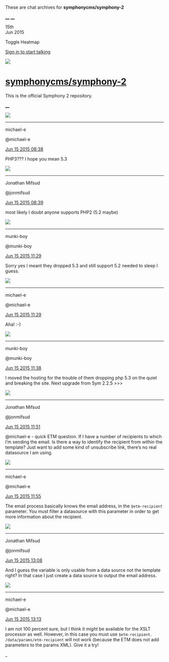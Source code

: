 These are chat archives for **symphonycms/symphony-2**

[__](/symphonycms/symphony-2/archives/2015/06/16)
[__](/symphonycms/symphony-2/archives/2015/06/14)

15th  
Jun 2015

Toggle Heatmap

[Sign in to start talking](/login?action=login&button=archive-login)

![](https://avatars-02.gitter.im/group/iv/3/57542c45c43b8c601977197e?s=48)

#  [symphonycms/symphony-2](/symphonycms/symphony-2)

This is the official Symphony 2 repository.

[ __ ](/orgs/symphonycms/rooms "More symphonycms rooms" )

![](https://avatars2.githubusercontent.com/u/40072?v=3&s=30)

__ __

michael-e

@michael-e

[Jun 15 2015
08:38](https://gitter.im/symphonycms/symphony-2?at=557e8f107d5adaae3b4f1156 ""
)

PHP3??? I hope you mean 5.3

![](https://avatars1.githubusercontent.com/u/859775?v=3&s=30)

__ __

Jonathan Mifsud

@jonmifsud

[Jun 15 2015
08:39](https://gitter.im/symphonycms/symphony-2?at=557e8f4234b840066f5deedf ""
)

most likely I doubt anyone supports PHP2 (5.2 maybe)

![](https://avatars1.githubusercontent.com/u/4517581?v=3&s=30)

__ __

munki-boy

@munki-boy

[Jun 15 2015
11:29](https://gitter.im/symphonycms/symphony-2?at=557eb701c030cae67ed3addb ""
)

Sorry yes I meant they dropped 5.3 and still support 5.2 needed to sleep I
guess.

![](https://avatars2.githubusercontent.com/u/40072?v=3&s=30)

__ __

michael-e

@michael-e

[Jun 15 2015
11:29](https://gitter.im/symphonycms/symphony-2?at=557eb71cf1cd32e97eca6268 ""
)

Aha! :-)

![](https://avatars1.githubusercontent.com/u/4517581?v=3&s=30)

__ __

munki-boy

@munki-boy

[Jun 15 2015
11:38](https://gitter.im/symphonycms/symphony-2?at=557eb946873bcf056fb5156f ""
)

I moved the hosting for the trouble of them dropping php 5.3 on the quiet and
breaking the site. Next upgrade from Sym 2.2.5 &gt;&gt;&gt;

![](https://avatars1.githubusercontent.com/u/859775?v=3&s=30)

__ __

Jonathan Mifsud

@jonmifsud

[Jun 15 2015
11:51](https://gitter.im/symphonycms/symphony-2?at=557ebc5b630346ab3b0401c1 ""
)

@michael-e \- quick ETM question. If I have a number of recipients to which
I’m sending the email. Is there a way to identify the recipient from within
the template? Just want to add some kind of unsubscribe link, there’s no real
datasource I am using.

![](https://avatars2.githubusercontent.com/u/40072?v=3&s=30)

__ __

michael-e

@michael-e

[Jun 15 2015
11:55](https://gitter.im/symphonycms/symphony-2?at=557ebd44630346ab3b0401db ""
)

The email process basically knows the email address, in the `$etm-recipient`
parameter. You must filter a datasource with this parameter in order to get
more information about the recipient.

![](https://avatars1.githubusercontent.com/u/859775?v=3&s=30)

__ __

Jonathan Mifsud

@jonmifsud

[Jun 15 2015
13:08](https://gitter.im/symphonycms/symphony-2?at=557ece35c030cae67ed3b05b ""
)

And I guess the variable is only usable from a data source not the template
right? In that case I just create a data source to output the email address.

![](https://avatars2.githubusercontent.com/u/40072?v=3&s=30)

__ __

michael-e

@michael-e

[Jun 15 2015
13:13](https://gitter.im/symphonycms/symphony-2?at=557ecf87630346ab3b0403c3 ""
)

I am not 100 percent sure, but I think it _might_ be available for the XSLT
processor as well. However, in this case you must use `$etm-recipient`.
`/data/params/etm-recipient` will not work (because the ETM does not add
parameters to the params XML). Give it a try!

_

